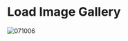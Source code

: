 # Load Image Gallery
![071006](https://github.com/user-attachments/assets/ac06e722-543a-4b9a-812b-979ca9516563)
